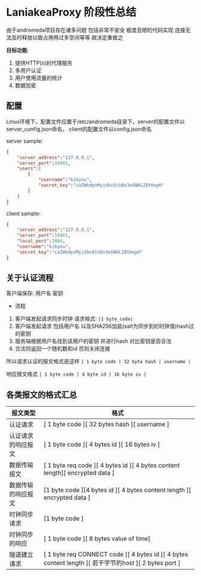 # LaniakeaProxy 阶段性总结

由于andromeda项目存在诸多问题 包括非常不安全 极度丑陋的代码实现 连接无法及时释放以致占用用过多空间等等 故决定重做之

**目标功能**:

1. 提供HTTP(s)的代理服务
2. 多用户认证
3. 用户使用流量的统计
4. 数据加密

## 配置

Linux环境下，配置文件应置于/etc/andromeda目录下，server的配置文件以server_config.json命名， client的配置文件以config.json命名

server sample:

```json
{
    "server_address":"127.0.0.1",
    "server_port":18081,
    "users":[
        {
            "username":"kikyou",
            "secret_key":"caIWbdpnMyjdbc8iU8x3eGNRLZ8tHxpH"
        }
    ]
}
```

client sample:

```json
{
    "server_address":"127.0.0.1",
    "server_port":18081,
    "local_port":1084,
    "username":"kikyou",
    "secret_key":"caIWbdpnMyjdbc8iU8x3eGNRLZ8tHxpH"
}
```

## 关于认证流程

客户端保存: 用户名 密钥

* 流程

1. 客户端发起请求同步时钟 请求格式: ` |1 byte_code| `
2. 客户端发起请求 包括用户名 以及SHA256加盐(salt为同步到的时钟值)hash过的密钥
3. 服务端根据用户名找到该用户的密钥 并进行hash 对比密钥是否合法
4. 合法则返回一个随机数和id 否则关闭连接

所以请求认证的报文格式是这样 ` | 1 byte code | 32 byte hash | username | `

响应报文格式 `| 1 byte code | 4 byte id | 16 byte iv |`

## 各类报文的格式汇总

| 报文类型  | 格式  |
|---|---|
| 认证请求  | [ 1 byte code ][ 32 bytes hash ][ username ]  |
|认证请求的响应报文 |[ 1 byte code ][ 4 bytes id ][ 16 bytes iv ]|
| 数据传输报文 |[ 1 byte req code ][ 4 bytes id ][ 4 bytes content length][ encrypted data ]|
|数据传输的响应报文 | [1 byte code ][4 bytes id ][ 4 bytes content length ][ encrypted data ]|
|时钟同步请求 |[1 byte code ]|
| 时钟同步的响应 |[ 1 byte code ][ 8 bytes value of time]|
| 隧道建立请求 |[ 1 byte req CONNECT code ][ 4 bytes id ][ 4 bytes content length ][ 若干字节的host ][ 2 bytes port ]|
